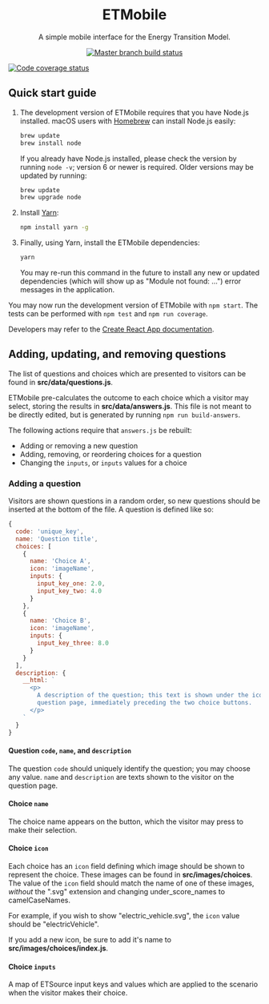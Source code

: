 <h1 align="center">ETMobile</h1>
<p align="center">A simple mobile interface for the Energy Transition Model.</p>

<p align="center">
  <a href="https://travis-ci.org/quintel/etmobile"><img alt="Master branch build status" src="https://img.shields.io/travis/quintel/etmobile/master.svg" /></a>

  <a href="https://codecov.io/gh/quintel/etmobile"><img alt="Code coverage status" src="https://img.shields.io/codecov/c/github/quintel/etmobile/master.svg" /></a>
</p>

## Quick start guide

1. The development version of ETMobile requires that you have Node.js installed.
   macOS users with [Homebrew][homebrew] can install Node.js easily:

   ```sh
   brew update
   brew install node
   ```

   If you already have Node.js installed, please check the version by running
   `node -v`; version 6 or newer is required. Older versions may be updated by
   running:

   ```sh
   brew update
   brew upgrade node
   ```

2. Install [Yarn][yarn]:

   ```sh
   npm install yarn -g
   ```

3. Finally, using Yarn, install the ETMobile dependencies:

   ```sh
   yarn
   ```

   You may re-run this command in the future to install any new or updated
   dependencies (which will show up as "Module not found: ...") error messages
   in the application.

You may now run the development version of ETMobile with `npm start`. The tests
can be performed with `npm test` and `npm run coverage`.

Developers may refer to the [Create React App documentation][cra].

## Adding, updating, and removing questions

The list of questions and choices which are presented to visitors can be found
in **src/data/questions.js**.

ETMobile pre-calculates the outcome to each choice which a visitor may select,
storing the results in **src/data/answers.js**. This file is not meant to be
directly edited, but is generated by running `npm run build-answers`.

The following actions require that `answers.js` be rebuilt:

* Adding or removing a new question
* Adding, removing, or reordering choices for a question
* Changing the `inputs`, or `inputs` values for a choice

### Adding a question

Visitors are shown questions in a random order, so new questions should be
inserted at the bottom of the file. A question is defined like so:

```js
{
  code: 'unique_key',
  name: 'Question title',
  choices: [
    {
      name: 'Choice A',
      icon: 'imageName',
      inputs: {
        input_key_one: 2.0,
        input_key_two: 4.0
      }
    },
    {
      name: 'Choice B',
      icon: 'imageName',
      inputs: {
        input_key_three: 8.0
      }
    }
  ],
  description: {
    __html: `
      <p>
        A description of the question; this text is shown under the icons on the
        question page, immediately preceding the two choice buttons.
      </p>
    `
  }
}
```

#### Question `code`, `name`, and `description`

The question `code` should uniquely identify the question; you may choose any
value. `name` and `description` are texts shown to the visitor on the question
page.

#### Choice `name`

The choice name appears on the button, which the visitor may press to make their
selection.

#### Choice `icon`

Each choice has an `icon` field defining which image should be shown to
represent the choice. These images can be found in **src/images/choices**. The
value of the `icon` field should match the name of one of these images,
*without* the ".svg" extension and changing under_score_names to camelCaseNames.

For example, if you wish to show "electric_vehicle.svg", the `icon` value should
be "electricVehicle".

If you add a new icon, be sure to add it's name to
**src/images/choices/index.js**.

#### Choice `inputs`

A map of ETSource input keys and values which are applied to the scenario when
the visitor makes their choice.

[homebrew]: http://brew.sh
[yarn]: https://yarnpkg.com
[cra]: https://github.com/facebookincubator/create-react-app/blob/master/packages/react-scripts/template/README.md
